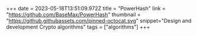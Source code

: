 +++
date = 2023-05-18T13:51:09.972Z
title = "PowerHash"
link = "https://github.com/BaseMax/PowerHash"
thumbnail = "https://github.githubassets.com/pinned-octocat.svg"
snippet="Design and development Crypto algorithms"
tags = ["algorithms"]
+++
